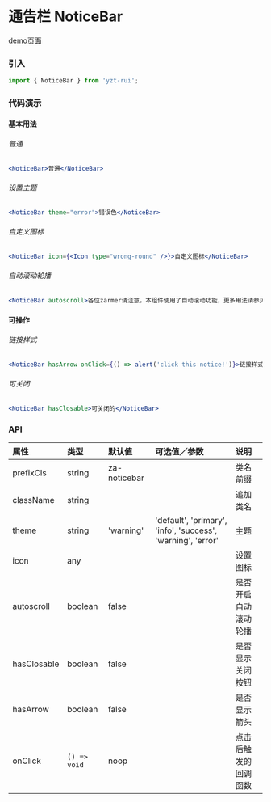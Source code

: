 # 通告栏 NoticeBar

[demo页面](http://47.102.138.2/yui.mobile/#/notice-bar)

### 引入

```js
import { NoticeBar } from 'yzt-rui';
```

### 代码演示

#### 基本用法

###### 普通
```jsx
<NoticeBar>普通</NoticeBar>
```

###### 设置主题
```jsx
<NoticeBar theme="error">错误色</NoticeBar>
```

###### 自定义图标
```jsx
<NoticeBar icon={<Icon type="wrong-round" />}>自定义图标</NoticeBar>
```

###### 自动滚动轮播
```jsx
<NoticeBar autoscroll>各位zarmer请注意，本组件使用了自动滚动功能，更多用法请参见使用文档。</NoticeBar>
```

#### 可操作

###### 链接样式
```jsx
<NoticeBar hasArrow onClick={() => alert('click this notice!')}>链接样式的</NoticeBar>
```

###### 可关闭
```jsx
<NoticeBar hasClosable>可关闭的</NoticeBar>
```


### API

| 属性 | 类型 | 默认值 | 可选值／参数 | 说明 |
| :--- | :--- | :--- | :--- | :--- |
| prefixCls | string | za-noticebar | | 类名前缀 |
| className | string | | | 追加类名 |
| theme | string | 'warning' | 'default', 'primary', 'info', 'success', 'warning', 'error' | 主题 |
| icon | any | | | 设置图标 |
| autoscroll | boolean | false | | 是否开启自动滚动轮播 |
| hasClosable | boolean | false | | 是否显示关闭按钮 |
| hasArrow | boolean | false | | 是否显示箭头 |
| onClick | <code>() => void</code> | noop | | 点击后触发的回调函数 |




